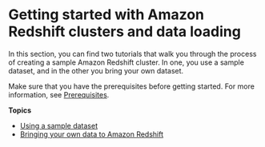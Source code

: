 # Getting started with Amazon Redshift clusters and data loading<a name="data-loading"></a>

In this section, you can find two tutorials that walk you through the process of creating a sample Amazon Redshift cluster\. In one, you use a sample dataset, and in the other you bring your own dataset\.

Make sure that you have the prerequisites before getting started\. For more information, see [Prerequisites](getting-started.md#prerequisites)\.

**Topics**
+ [Using a sample dataset](sample-data-load.md)
+ [Bringing your own data to Amazon Redshift](bring-own-data.md)